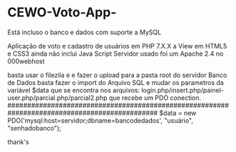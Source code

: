 # CEWO-Voto-App- 
Está incluso  o banco e dados com suporte a MySQL 

Aplicação de voto e cadastro de usuários em PHP 7.X.X
a View em  HTML5 e CSS3 ainda não inclui Java Script 
Servidor usado foi um  Apache 2.4 no 000webhost 

basta usar o filezila e  e fazer o upload   para a pasta root do servidor 
Banco de Dados basta fazer o import do Arquivo  SQL e mudar os parametros da variável $data que se encontra nos arquivos:
login.php/insert.php/painel-user.php/parcial.php/parcial2.php
que recebe um PDO conection.
##############################################################################################
$data = new PDO('mysql:host=servidor;dbname=bancodedados', "usuário", "senhadobanco");


thank's
